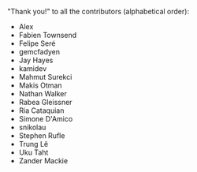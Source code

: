"Thank you!" to all the contributors (alphabetical order):

*  Alex
*  Fabien Townsend
*  Felipe Seré
*  gemcfadyen
*  Jay Hayes
*  kamidev
*  Mahmut Surekci
*  Makis Otman
*  Nathan Walker
*  Rabea Gleissner
*  Ria Cataquian
*  Simone D'Amico
*  snikolau
*  Stephen Rufle
*  Trung Lê
*  Uku Taht
*  Zander Mackie
